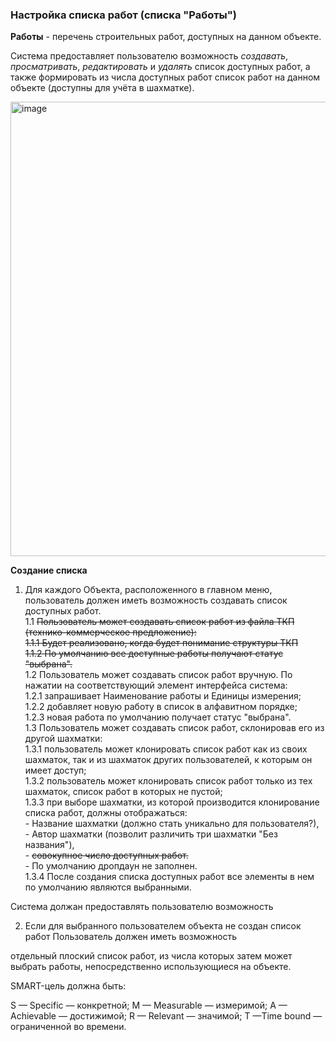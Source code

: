 ### Настройка списка работ (списка "Работы")  



**Работы** - перечень строительных работ, доступных на данном объекте.   

Система предоставляет пользователю возможность _создавать_, _просматривать_, _редактировать_ и _удалять_ список доступных работ, а также формировать из числа доступных работ список работ на данном объекте (доступны для учёта в шахматке).  

<img width="727" alt="image" src="https://user-images.githubusercontent.com/122552428/212556648-078c9611-9280-40ef-baaf-ca7692968db7.png">


**Создание списка**

1. Для каждого Объекта, расположенного в главном меню, пользователь должен иметь возможность создавать список доступных работ.  
    1.1 ~~Пользователь может создавать список работ из файла ТКП (технико-коммерческое предложение):~~  
        ~~1.1.1 Будет реализовано, когда будет понимание структуры ТКП~~  
        ~~1.1.2 По умолчанию все доступные работы получают статус "выбрана".~~  
    1.2 Пользователь может создавать список работ вручную. По нажатии на соответствующий элемент интерфейса система:  
        1.2.1 запрашивает Наименование работы и Единицы измерения;  
        1.2.2 добавляет новую работу в список в алфавитном порядке;  
        1.2.3 новая работа по умолчанию получает статус "выбрана".  
    1.3 Пользователь может создавать список работ, склонировав его из другой шахматки:  
        1.3.1 пользователь может клонировать список работ как из своих шахматок, так и из шахматок других пользователей, к которым он имеет доступ;  
        1.3.2 пользователь может клонировать список работ только из тех шахматок, список работ в которых не пустой;  
        1.3.3 при выборе шахматки, из которой производится клонирование списка работ, должны отображаться:  
            - Название шахматки (должно стать уникально для пользователя?),  
            - Автор шахматки (позволит различить три шахматки "Без названия"),  
            - ~~совокупное число доступных работ.~~  
            - По умолчанию дропдаун не заполнен.  
        1.3.4 После создания списка доступных работ все элементы в нем по умолчанию являются выбранными.  
  
  Система должан предоставлять пользователю возможность 

2. Если для выбранного пользователем объекта не создан список работ
Пользователь должен иметь возможность 









отдельный плоский список работ, из числа которых затем может выбрать работы, непосредственно
использующиеся на объекте.






SMART-цель должна быть:

S — Specific — конкретной;
M — Measurable — измеримой;
A — Achievable — достижимой;
R — Relevant — значимой;
T —Time bound — ограниченной во времени.


